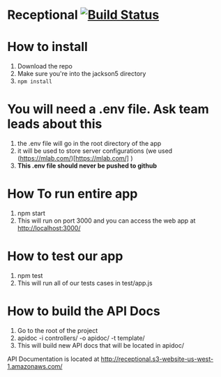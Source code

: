 # Receptional [![Build Status](https://codeship.com/projects/411647d0-c246-0133-543e-66aebc4c133d/status?branch=master)](https://codeship.com/projects/411647d0-c246-0133-543e-66aebc4c133d/status?branch=master)

# How to install
1. Download the repo
2. Make sure you're into the jackson5 directory 
3. `npm install`


# You will need a .env file. Ask team leads about this
1. the .env file will go in the root directory of the app
2. it will be used to store server configurations (we used (https://mlab.com/)[https://mlab.com/] )
3. __This .env file should never be pushed to github__

# How To run entire app 
1. npm start
2. This will run on port 3000 and you can access the web app at <http://localhost:3000/>

# How to test our app
1. npm test
2. This will run all of our tests cases in test/app.js

# How to build the API Docs
1. Go to the root of the project
2. apidoc -i controllers/ -o apidoc/ -t template/ 
3. This will build new API docs that will be located in apidoc/

API Documentation is located at <http://receptional.s3-website-us-west-1.amazonaws.com/>
